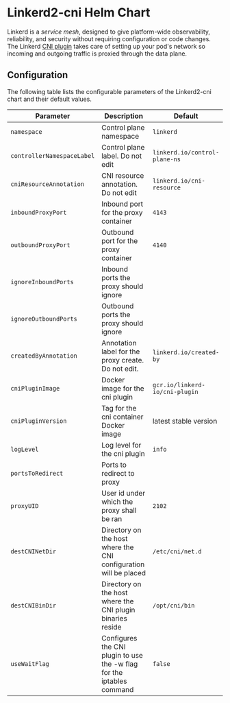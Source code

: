 
# Linkerd2-cni Helm Chart

Linkerd is a *service mesh*, designed to give platform-wide observability,
reliability, and security without requiring configuration or code changes.
The Linkerd [CNI plugin](https://linkerd.io/2/features/cni/) takes care of
setting up your pod's network so  incoming and outgoing traffic is proxied
through the data plane.

## Configuration

The following table lists the configurable parameters of the Linkerd2-cni chart and their default values.

| Parameter                            | Description                                                           | Default                       |
|--------------------------------------|-----------------------------------------------------------------------|-------------------------------|
|`namespace`                           | Control plane namespace                                               | `linkerd`|
|`controllerNamespaceLabel`            | Control plane label. Do not edit                                      |`linkerd.io/control-plane-ns`|
|`cniResourceAnnotation`               | CNI resource annotation. Do not edit                                  |`linkerd.io/cni-resource`
|`inboundProxyPort`                    | Inbound port for the proxy container                                  |`4143`|
|`outboundProxyPort`                   | Outbound port for the proxy container                                 |`4140`|
|`ignoreInboundPorts`                  | Inbound ports the proxy should ignore                                 ||
|`ignoreOutboundPorts`                 | Outbound ports the proxy should ignore                                ||
|`createdByAnnotation`                 | Annotation label for the proxy create. Do not edit.                   |`linkerd.io/created-by`|
|`cniPluginImage`                      | Docker image for the cni plugin                                       |`gcr.io/linkerd-io/cni-plugin`|
|`cniPluginVersion`                    | Tag for the cni container Docker image                                |latest stable version|
|`logLevel`                            | Log level for the cni plugin                                          |`info`|
|`portsToRedirect`                     | Ports to redirect to proxy                                            ||
|`proxyUID`                            | User id under which the proxy shall be ran                            |`2102`|
|`destCNINetDir`                       | Directory on the host where the CNI configuration will be placed      |`/etc/cni/net.d`|
|`destCNIBinDir`                       | Directory on the host where the CNI plugin binaries reside            |`/opt/cni/bin`|
|`useWaitFlag`                         | Configures the CNI plugin to use the -w flag for the iptables command |`false`|

